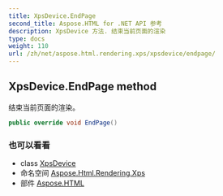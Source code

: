 ```yaml
---
title: XpsDevice.EndPage
second_title: Aspose.HTML for .NET API 参考
description: XpsDevice 方法. 结束当前页面的渲染
type: docs
weight: 110
url: /zh/net/aspose.html.rendering.xps/xpsdevice/endpage/
---
```

## XpsDevice.EndPage method

结束当前页面的渲染。

```csharp
public override void EndPage()
```

### 也可以看看

* class [XpsDevice](../)
* 命名空间 [Aspose.Html.Rendering.Xps](../../xpsdevice/)
* 部件 [Aspose.HTML](../../../)



